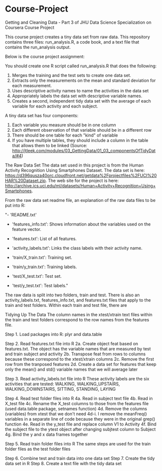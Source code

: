 Course-Project
==============

Getting and Cleaning Data - Part 3 of JHU Data Science Specialization on Coursera
Course Project

This course project creates a tiny data set from raw data. This repository contains three files: run_analysis.R, a code book, and a text file that contains the run_analysis output.

Below is the course project assignment:

You should create one R script called run_analysis.R that does the following:
  1. Merges the training and the test sets to create one data set.
  2. Extracts only the measurements on the mean and standard deviation for each measurement. 
  3. Uses descriptive activity names to name the activities in the data set
  4. Appropriately labels the data set with descriptive variable names. 
  5. Creates a second, independent tidy data set with the average of each variable for each activity and each subject. 

A tiny data set has four components:

1. Each variable you measure should be in one column
2. Each different observation of that variable should be in a different row
3. There should be one table for each "kind" of variable
4. If you have multiple tables, they should include a column in the table that allows them to be linked
(Source: http://jtleek.com/modules/03_GettingData/01_03_componentsOfTidyData/#4)

The Raw Data Set
The data set used in this project is from the Human Activity Recognition Using Smartphones Dataset. The data set is here: https://d396qusza40orc.cloudfront.net/getdata%2Fprojectfiles%2FUCI%20HAR%20Dataset.zip.
The web site for the project is here: http://archive.ics.uci.edu/ml/datasets/Human+Activity+Recognition+Using+Smartphones.

From the raw data set readme file, an explanation of the raw data files to be put into R:

"- 'README.txt'

- 'features_info.txt': Shows information about the variables used on the feature vector.

- 'features.txt': List of all features.

- 'activity_labels.txt': Links the class labels with their activity name.

- 'train/X_train.txt': Training set.

- 'train/y_train.txt': Training labels.

- 'test/X_test.txt': Test set.

- 'test/y_test.txt': Test labels."


The raw data is split into two folders, train and test. There is also an activity_labels.txt, features_info.txt, and features.txt files that apply to the train and test folders. Within each train and test file, there are

Tidying Up The Data
The column names in the xtest/xtrain text files within the train and test folders correspond to the row names from the features file.

Step 1. Load packages into R: plyr and data.table

Step 2. Read features.txt file into R
  2a. Create object feat based on features.txt. The object has the variable names that are measured by test and train subject and activity
  2b. Transpose feat from rows to columns because these correspond to the xtest/xtrain columns
  2c. Remove the first row from the tranposed features
  2d. Create a data set for features that keep only the mean() and std() variable names that we will average later

Step 3. Read activity_labels.txt file into R
  These activity labels are the six activities that are tested: WALKING, WALKING_UPSTAIRS, WALKING_DOWNSTAIRS, SITTING, STANDING, LAYING  

Step 4. Read test folder files into R
  4a. Read in subject text file
  4b. Read in X_test file
  4c. Rename the X_test columns to those from the features file (used data.table package, setnames function)
  4d. Remove the columns (variables) from xtest that we don't need
    4d-i. I remove the meanFreq() variables in a separate line of code because they were in the original grep() function
  4e. Read in the y_test file and replace column V1 to Activity
  4f. Bind the subject file to the ytest object after changing subjtest column to Subject
  4g. Bind the y and x data frames together

Step 5. Read train folder files into R
  The same steps are used for the train folder files as the test folder files 

Step 6. Combine test and train data into one data set
Step 7. Create the tidy data set in R
Step 8. Create a text file with the tidy data set










